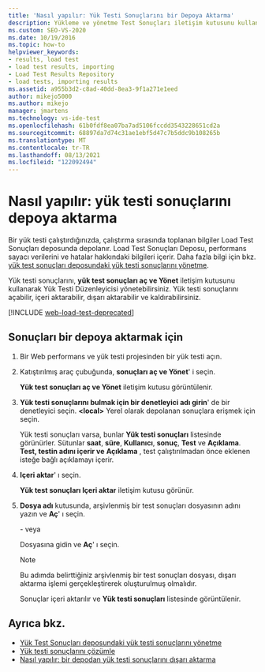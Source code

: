 ```yaml
---
title: 'Nasıl yapılır: Yük Testi Sonuçlarını bir Depoya Aktarma'
description: Yükleme ve yönetme Test Sonuçları iletişim kutusunu kullanarak yükleme Test Sonuçları deposuna bilgi yüklemeyi öğrenin.
ms.custom: SEO-VS-2020
ms.date: 10/19/2016
ms.topic: how-to
helpviewer_keywords:
- results, load test
- load test results, importing
- Load Test Results Repository
- load tests, importing results
ms.assetid: a955b3d2-c8ad-40dd-8ea3-9f1a271e1eed
author: mikejo5000
ms.author: mikejo
manager: jmartens
ms.technology: vs-ide-test
ms.openlocfilehash: 61b0fdf8ea07ba7ad5106fccdd3543228651cd2a
ms.sourcegitcommit: 68897da7d74c31ae1ebf5d47c7b5ddc9b108265b
ms.translationtype: MT
ms.contentlocale: tr-TR
ms.lasthandoff: 08/13/2021
ms.locfileid: "122092494"
---
```

# <a name="how-to-import-load-test-results-into-a-repository"></a>Nasıl yapılır: yük testi sonuçlarını depoya aktarma

Bir yük testi çalıştırdığınızda, çalıştırma sırasında toplanan bilgiler Load Test Sonuçları deposunda depolanır. Load Test Sonuçları Deposu, performans sayacı verilerini ve hatalar hakkındaki bilgileri içerir. Daha fazla bilgi için bkz. [yük test sonuçları deposundaki yük testi sonuçlarını yönetme](../test/manage-load-test-results-in-the-load-test-results-repository.md).

Yük testi sonuçlarını, **yük test sonuçları aç ve Yönet** iletişim kutusunu kullanarak Yük Testi Düzenleyicisi yönetebilirsiniz. Yük testi sonuçlarını açabilir, içeri aktarabilir, dışarı aktarabilir ve kaldırabilirsiniz.

[!INCLUDE [web-load-test-deprecated](includes/web-load-test-deprecated.md)]

## <a name="to-import-results-into-a-repository"></a>Sonuçları bir depoya aktarmak için

1. Bir Web performans ve yük testi projesinden bir yük testi açın.

2. Katıştırılmış araç çubuğunda, **sonuçları aç ve Yönet**' i seçin.

     **Yük test sonuçları aç ve Yönet** iletişim kutusu görüntülenir.

3. **Yük testi sonuçlarını bulmak için bir denetleyici adı girin**' de bir denetleyici seçin. **\<local>** Yerel olarak depolanan sonuçlara erişmek için seçin.

     Yük testi sonuçları varsa, bunlar **Yük testi sonuçları** listesinde görünürler. Sütunlar **saat**, **süre**, **Kullanıcı**, **sonuç**, **Test** ve **Açıklama**. **Test, testin adını içerir ve** **Açıklama** , test çalıştırılmadan önce eklenen isteğe bağlı açıklamayı içerir.

4. **Içeri aktar**' ı seçin.

     **Yük test sonuçları Içeri aktar** iletişim kutusu görünür.

5. **Dosya adı** kutusunda, arşivlenmiş bir test sonuçları dosyasının adını yazın ve **Aç**' ı seçin.

     \- veya

     Dosyasına gidin ve **Aç**' ı seçin.

    > [!NOTE]
    > Bu adımda belirttiğiniz arşivlenmiş bir test sonuçları dosyası, dışarı aktarma işlemi gerçekleştirerek oluşturulmuş olmalıdır.

     Sonuçlar içeri aktarılır ve **Yük testi sonuçları** listesinde görüntülenir.

## <a name="see-also"></a>Ayrıca bkz.

- [Yük Test Sonuçları deposundaki yük testi sonuçlarını yönetme](../test/manage-load-test-results-in-the-load-test-results-repository.md)
- [Yük testi sonuçlarını çözümle](../test/analyze-load-test-results-using-the-load-test-analyzer.md)
- [Nasıl yapılır: bir depodan yük testi sonuçlarını dışarı aktarma](../test/how-to-export-load-test-results-from-a-repository.md)
